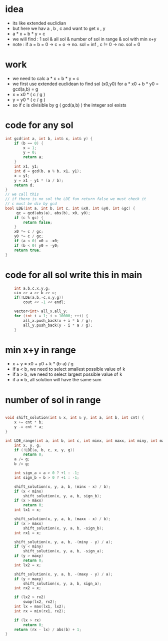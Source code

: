 # idea
- its like extended euclidian
- but here we hav a , b , c and want to get x , y
- a * x + b * y = c
- we will find : 1 sol & all sol & number of sol in range & sol with min x+y
- note : if a = b = 0 -> c = o -> no. sol = inf , c != 0 -> no. sol = 0

# work
- we need to calc a * x + b * y = c
- we first use extended euclidean to find sol (x0,y0) for a * x0 + b * y0 = gcd(a,b) = g
- x = x0 * ( c / g )
- y = y0 * ( c / g ) 
- so if c is divisible by g ( gcd(a,b) ) the integer sol exists

# code for any sol
```cpp
int gcd(int a, int b, int& x, int& y) {
    if (b == 0) {
        x = 1;
        y = 0;
        return a;
    }
    int x1, y1;
    int d = gcd(b, a % b, x1, y1);
    x = y1;
    y = x1 - y1 * (a / b);
    return d;
}
// we call this
// if there is no sol the LDE fun return false we must check it
// c must be div by gcd
bool LDE(int a, int b, int c, int &x0, int &y0, int &gc) {
     gc = gcd(abs(a), abs(b), x0, y0);
    if (c % gc) {
        return false;
    }
    x0 *= c / gc;
    y0 *= c / gc;
    if (a < 0) x0 = -x0;
    if (b < 0) y0 = -y0;
    return true;
}
```

# code for all sol write this in main
```cpp
    int a,b,c,x,y,g;
    cin >> a >> b >> c;
    if(!LDE(a,b,-c,x,y,g))
        cout << -1 << endl;

    vector<int> all_x,all_y;
    for (int i = 1; i < 10000; ++i) {
        all_x.push_back(x + i * b / g);
        all_y.push_back(y - i * a / g);
    }
```
# min x+y in range
- x + y = x0 + y0 + k * (b-a) / g
- if a < b , we need to select smallest possible value of  k
- if a > b , we need to select largest possible value of  k
- if a = b , all solution will have the same sum

# number of sol in range 

```CPP

void shift_solution(int & x, int & y, int a, int b, int cnt) {
    x += cnt * b;
    y -= cnt * a;
}

int LDE_range(int a, int b, int c, int minx, int maxx, int miny, int maxy) {
    int x, y, g;
    if (!LDE(a, b, c, x, y, g))
        return 0;
    a /= g;
    b /= g;

    int sign_a = a > 0 ? +1 : -1;
    int sign_b = b > 0 ? +1 : -1;

    shift_solution(x, y, a, b, (minx - x) / b);
    if (x < minx)
        shift_solution(x, y, a, b, sign_b);
    if (x > maxx)
        return 0;
    int lx1 = x;

    shift_solution(x, y, a, b, (maxx - x) / b);
    if (x > maxx)
        shift_solution(x, y, a, b, -sign_b);
    int rx1 = x;

    shift_solution(x, y, a, b, -(miny - y) / a);
    if (y < miny)
        shift_solution(x, y, a, b, -sign_a);
    if (y > maxy)
        return 0;
    int lx2 = x;

    shift_solution(x, y, a, b, -(maxy - y) / a);
    if (y > maxy)
        shift_solution(x, y, a, b, sign_a);
    int rx2 = x;

    if (lx2 > rx2)
        swap(lx2, rx2);
    int lx = max(lx1, lx2);
    int rx = min(rx1, rx2);

    if (lx > rx)
        return 0;
    return (rx - lx) / abs(b) + 1;
}
```



